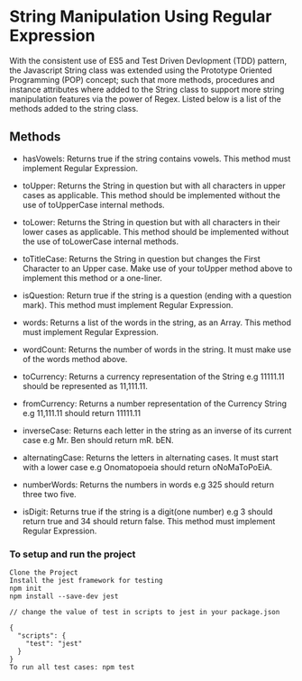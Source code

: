 # String Manipulation Using Regular Expression
With the consistent use of ES5 and Test Driven Devlopment (TDD) pattern, the Javascript String class was extended using the Prototype Oriented Programming (POP) concept; such that more methods, procedures and instance attributes where added to the String class to support more string manipulation features via the power of Regex. Listed below is a list of the methods added to the string class.

## Methods
- hasVowels: Returns true if the string contains vowels. This method must implement Regular Expression.

- toUpper: Returns the String in question but with all characters in upper cases as applicable. This method should be implemented without the use of toUpperCase internal methods.

- toLower: Returns the String in question but with all characters in their lower cases as applicable. This method should be implemented without the use of toLowerCase internal methods.
 
- toTitleCase: Returns the String in question but changes the First Character to an Upper case. Make use of your toUpper method above to implement this method or a one-liner.

- isQuestion: Return true if the string is a question (ending with a question mark). This method must implement Regular Expression.

- words: Returns a list of the words in the string, as an Array. This method must implement Regular Expression.

- wordCount: Returns the number of words in the string. It must make use of the words method above.

- toCurrency: Returns a currency representation of the String e.g 11111.11 should be represented as 11,111.11.

- fromCurrency: Returns a number representation of the Currency String e.g 11,111.11 should return 11111.11

- inverseCase: Returns each letter in the string as an inverse of its current case e.g Mr. Ben should return mR. bEN.

- alternatingCase: Returns the letters in alternating cases. It must start with a lower case e.g Onomatopoeia should return oNoMaToPoEiA.

- numberWords: Returns the numbers in words e.g 325 should return three two five.

- isDigit: Returns true if the string is a digit(one number) e.g 3 should return true and 34 should return false. This method must implement Regular Expression.


### To setup and run the project
```
Clone the Project
Install the jest framework for testing
npm init
npm install --save-dev jest

// change the value of test in scripts to jest in your package.json

{
  "scripts": {
    "test": "jest"
  }
}
To run all test cases: npm test

